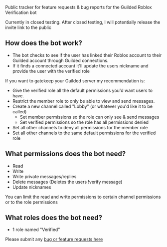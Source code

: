 Public tracker for feature requests & bug reports for the Guilded Roblox Verification bot

Currently in closed testing. 
After closed testing, I will potentially release the invite link to the public


## How does the bot work?
* The bot checks to see if the user has linked their Roblox account to their Guilded account through Guilded connections.
* If it finds a connected account it'll update the users nickname and provide the user with the verified role

If you want to gatekeep your Guilded server my recommendation is:
* Give the verified role all the default permissions you'd want users to have.
* Restrict the member role to only be able to view and send messages.
* Create a new channel called "Lobby" (or whatever you'd like it to be called) 
  * Set member permissions so the role can only see & send messages
  * Set verified permissions so the role has all permissions denied
* Set all other channels to deny all permissions for the member role
* Set all other channels to the same default permissions for the verified role


## What permissions does the bot need?
* Read
* Write
* Write private messages/replies
* Delete messages (Deletes the users !verify message)
* Update nicknames

You can limit the read and write permissions to certain channel permissions or to the role permissions

## What roles does the bot need?
* 1 role named "Verified"

Please submit any [bug or feature requests here](https://github.com/InceptionTime/GuildedRobloxVerification/issues)
